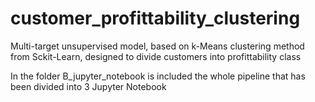 # customer_profittability_clustering
Multi-target unsupervised model, based on k-Means clustering method from Sckit-Learn, designed to divide customers into profittability class

In the folder B_jupyter_notebook is included the whole pipeline that has been divided into 3 Jupyter Notebook
